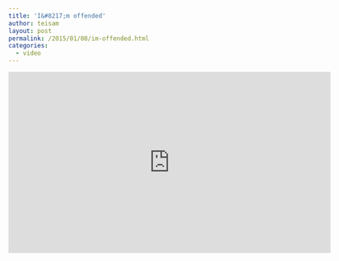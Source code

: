 ```yaml
---
title: 'I&#8217;m offended'
author: teisam
layout: post
permalink: /2015/01/08/im-offended.html
categories:
  - video
---
```

<iframe width="640" height="360" src="http://www.liveleak.com/ll_embed?f=04edb13b829a" frameborder="0" allowfullscreen></iframe>